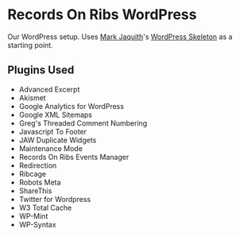 # Records On Ribs WordPress

Our WordPress setup. Uses [Mark Jaquith](http://markjaquith.com/)'s [WordPress Skeleton](https://github.com/markjaquith/WordPress-Skeleton) as a starting point.

## Plugins Used

- Advanced Excerpt
- Akismet
- Google Analytics for WordPress
- Google XML Sitemaps
- Greg's Threaded Comment Numbering
- Javascript To Footer
- JAW Duplicate Widgets
- Maintenance Mode
- Records On Ribs Events Manager
- Redirection
- Ribcage
- Robots Meta
- ShareThis
- Twitter for Wordpress
- W3 Total Cache
- WP-Mint
- WP-Syntax